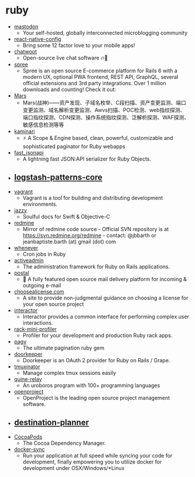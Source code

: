 # ruby
- [mastodon](https://github.com/tootsuite/mastodon)
  - Your self-hosted, globally interconnected microblogging community
- [react-native-config](https://github.com/luggit/react-native-config)
  - Bring some 12 factor love to your mobile apps!
- [chatwoot](https://github.com/chatwoot/chatwoot)
  - Open-source live chat software 🔥💬
- [spree](https://github.com/spree/spree)
  - Spree is an open source E-commerce platform for Rails 6 with a modern UX, optional PWA frontend, REST API, GraphQL, several official extensions and 3rd party integrations. Over 1 million downloads and counting! Check it out:
- [Mars](https://github.com/TideSec/Mars)
  - Mars(战神)——资产发现、子域名枚举、C段扫描、资产变更监测、端口变更监测、域名解析变更监测、Awvs扫描、POC检测、web指纹探测、端口指纹探测、CDN探测、操作系统指纹探测、泛解析探测、WAF探测、敏感信息检测等等
- [kaminari](https://github.com/kaminari/kaminari)
  - ⚡ A Scope & Engine based, clean, powerful, customizable and sophisticated paginator for Ruby webapps
- [fast_jsonapi](https://github.com/Netflix/fast_jsonapi)
  - A lightning fast JSON:API serializer for Ruby Objects.
- [logstash-patterns-core](https://github.com/logstash-plugins/logstash-patterns-core)
  - 
- [vagrant](https://github.com/hashicorp/vagrant)
  - Vagrant is a tool for building and distributing development environments.
- [jazzy](https://github.com/realm/jazzy)
  - Soulful docs for Swift & Objective-C
- [redmine](https://github.com/redmine/redmine)
  - Mirror of redmine code source - Official SVN repository is at https://svn.redmine.org/redmine - contact: @jbbarth or jeanbaptiste.barth (at) gmail (dot) com
- [whenever](https://github.com/javan/whenever)
  - Cron jobs in Ruby
- [activeadmin](https://github.com/activeadmin/activeadmin)
  - The administration framework for Ruby on Rails applications.
- [postal](https://github.com/postalhq/postal)
  - 📨 A fully featured open source mail delivery platform for incoming & outgoing e-mail
- [choosealicense.com](https://github.com/github/choosealicense.com)
  - A site to provide non-judgmental guidance on choosing a license for your open source project
- [interactor](https://github.com/collectiveidea/interactor)
  - Interactor provides a common interface for performing complex user interactions.
- [rack-mini-profiler](https://github.com/MiniProfiler/rack-mini-profiler)
  - Profiler for your development and production Ruby rack apps.
- [pagy](https://github.com/ddnexus/pagy)
  - The ultimate pagination ruby gem
- [doorkeeper](https://github.com/doorkeeper-gem/doorkeeper)
  - Doorkeeper is an OAuth 2 provider for Ruby on Rails / Grape.
- [tmuxinator](https://github.com/tmuxinator/tmuxinator)
  - Manage complex tmux sessions easily
- [quine-relay](https://github.com/mame/quine-relay)
  - An uroboros program with 100+ programming languages
- [openproject](https://github.com/opf/openproject)
  - OpenProject is the leading open source project management software.
- [destination-planner](https://github.com/turingschool-examples/destination-planner)
  - 
- [CocoaPods](https://github.com/CocoaPods/CocoaPods)
  - The Cocoa Dependency Manager.
- [docker-sync](https://github.com/EugenMayer/docker-sync)
  - Run your application at full speed while syncing your code for development, finally empowering you to utilize docker for development under OSX/Windows/*Linux
